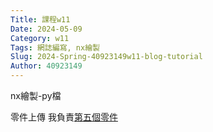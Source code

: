 ```yaml
---
Title: 課程w11
Date: 2024-05-09 
Category: w11
Tags: 網誌編寫, nx繪製
Slug: 2024-Spring-40923149w11-blog-tutorial
Author: 40923149
---
```


nx繪製-py檔

<!-- PELICAN_END_SUMMARY -->
零件上傳
我負責[第五個零件](https://drive.google.com/file/d/1DCf_wWaLMmxTKaWos5FRyQ-J422REuH0/view?usp=sharing)

